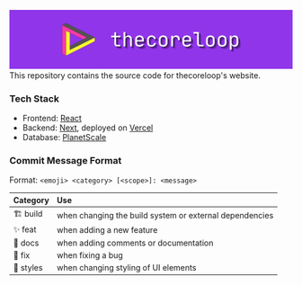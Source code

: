 ![thecoreloop logo](public/thecoreloop-logo.png)
This repository contains the source code for thecoreloop's website.

### Tech Stack
- Frontend: [React](https://react.dev/)
- Backend: [Next](https://nextjs.org/), deployed on [Vercel](https://vercel.com/)
- Database: [PlanetScale](https://planetscale.com/)


### Commit Message Format
Format: `<emoji> <category> [<scope>]: <message>`

| Category   | Use                                                         |
|------------|:------------------------------------------------------------|
| 🏗️ build   | when changing the build system or external dependencies     |
| ✨ feat    | when adding a new feature                                   |
| 📝 docs    | when adding comments or documentation                       |
| 🐛 fix     | when fixing a bug                                           |
| 🎨 styles  | when changing styling of UI elements                        |

